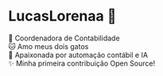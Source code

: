 # LucasLorenaa 🚀
💼 Coordenadora de Contabilidade  
🐱 Amo meus dois gatos  
🤖 Apaixonada por automação contábil e IA  
✨ Minha primeira contribuição Open Source!
